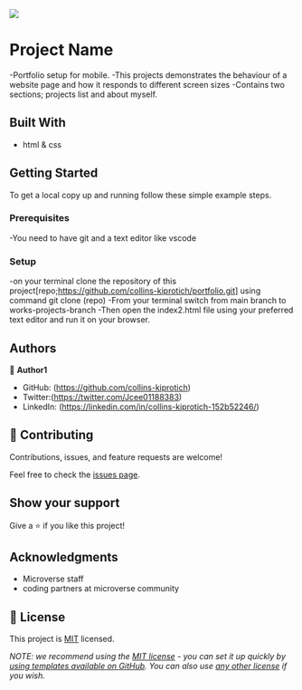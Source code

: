 ![](https://img.shields.io/badge/Microverse-blueviolet)

# Project Name

-Portfolio setup for mobile.
-This projects demonstrates the behaviour of a website page and how it responds to different screen sizes 
-Contains two sections; projects list and about myself.


## Built With

- html & css

## Getting Started

To get a local copy up and running follow these simple example steps.

### Prerequisites
-You need to have git and a text editor like vscode

### Setup
-on your terminal clone the repository of this project[repo;https://github.com/collins-kiprotich/portfolio.git] using command git clone (repo) 
-From your terminal switch from main branch to works-projects-branch
-Then open the  index2.html file using your preferred text editor and run it on your browser.



## Authors

👤 **Author1**

- GitHub: (https://github.com/collins-kiprotich)
- Twitter:(https://twitter.com/Jcee01188383)
- LinkedIn: (https://linkedin.com/in/collins-kiprotich-152b52246/)

## 🤝 Contributing

Contributions, issues, and feature requests are welcome!

Feel free to check the [issues page](../../issues/).

## Show your support

Give a ⭐️ if you like this project!

## Acknowledgments

- Microverse staff
- coding partners at microverse community

## 📝 License

This project is [MIT](./LICENSE) licensed.

_NOTE: we recommend using the [MIT license](https://choosealicense.com/licenses/mit/) - you can set it up quickly by [using templates available on GitHub](https://docs.github.com/en/communities/setting-up-your-project-for-healthy-contributions/adding-a-license-to-a-repository). You can also use [any other license](https://choosealicense.com/licenses/) if you wish._
